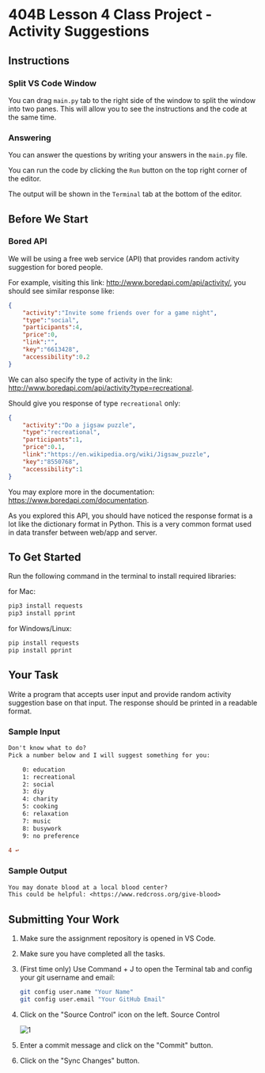 # 404B Lesson 4 Class Project - Activity Suggestions

## Instructions

### Split VS Code Window

You can drag `main.py` tab to the right side of the window to split the window into two panes. This will allow you to see the instructions and the code at the same time.

### Answering

You can answer the questions by writing your answers in the `main.py` file.

You can run the code by clicking the `Run` button on the top right corner of the editor.

The output will be shown in the `Terminal` tab at the bottom of the editor.

## Before We Start

### Bored API

We will be using a free web service (API) that provides random activity suggestion for bored people.

For example, visiting this link: <http://www.boredapi.com/api/activity/>,
you should see similar response like:

```json
{
    "activity":"Invite some friends over for a game night",
    "type":"social",
    "participants":4,
    "price":0,
    "link":"",
    "key":"6613428",
    "accessibility":0.2
}
```

We can also specify the type of activity in the link: <http://www.boredapi.com/api/activity?type=recreational>.

Should give you response of type `recreational` only:

```json
{
    "activity":"Do a jigsaw puzzle",
    "type":"recreational",
    "participants":1,
    "price":0.1,
    "link":"https://en.wikipedia.org/wiki/Jigsaw_puzzle",
    "key":"8550768",
    "accessibility":1
}
```

You may explore more in the documentation: <https://www.boredapi.com/documentation>.

As you explored this API, you should have noticed the response format is a lot like the dictionary format in Python. This is a very common format used in data transfer between web/app and server.

## To Get Started

Run the following command in the terminal to install required libraries:

for Mac:

```bash
pip3 install requests
pip3 install pprint
```

for Windows/Linux:

```bash
pip install requests
pip install pprint
```

## Your Task

Write a program that accepts user input and provide random activity suggestion base on that input. The response should be printed in a readable format.

### Sample Input

```diff
Don't know what to do?
Pick a number below and I will suggest something for you:

    0: education
    1: recreational
    2: social
    3: diy
    4: charity
    5: cooking
    6: relaxation
    7: music
    8: busywork
    9: no preference
    
4 ↩
```

### Sample Output

```diff
You may donate blood at a local blood center?
This could be helpful: <https://www.redcross.org/give-blood>
```

## Submitting Your Work

1. Make sure the assignment repository is opened in VS Code.

2. Make sure you have completed all the tasks.

3. (First time only)
Use Command + J to open the Terminal tab and config your git username and email:

    ```bash
    git config user.name "Your Name"
    git config user.email "Your GitHub Email"
    ```

4. Click on the "Source Control" icon on the left. Source Control

    ![1](https://github.com/BlueinnoClassroom/404B-L2.1-Template/assets/155412668/2c31026e-c14d-484f-bb9e-dc87189a0216)

5. Enter a commit message and click on the "Commit" button.

6. Click on the "Sync Changes" button.
